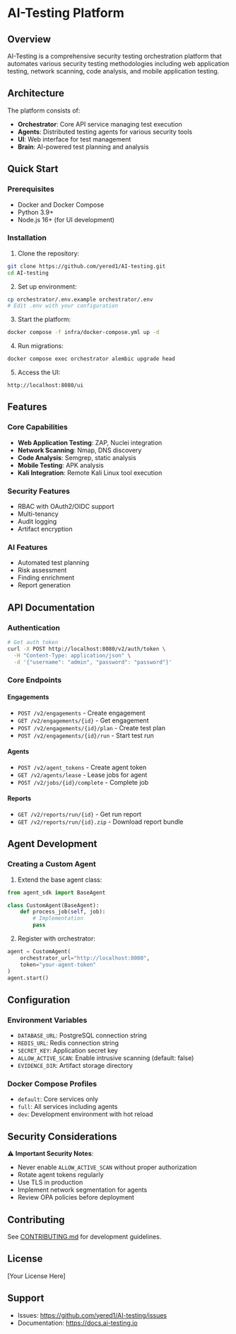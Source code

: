 # AI-Testing Platform

## Overview
AI-Testing is a comprehensive security testing orchestration platform that automates various security testing methodologies including web application testing, network scanning, code analysis, and mobile application testing.

## Architecture
The platform consists of:
- **Orchestrator**: Core API service managing test execution
- **Agents**: Distributed testing agents for various security tools
- **UI**: Web interface for test management
- **Brain**: AI-powered test planning and analysis

## Quick Start

### Prerequisites
- Docker and Docker Compose
- Python 3.9+
- Node.js 16+ (for UI development)

### Installation

1. Clone the repository:
```bash
git clone https://github.com/yered1/AI-testing.git
cd AI-testing
```

2. Set up environment:
```bash
cp orchestrator/.env.example orchestrator/.env
# Edit .env with your configuration
```

3. Start the platform:
```bash
docker compose -f infra/docker-compose.yml up -d
```

4. Run migrations:
```bash
docker compose exec orchestrator alembic upgrade head
```

5. Access the UI:
```
http://localhost:8080/ui
```

## Features

### Core Capabilities
- **Web Application Testing**: ZAP, Nuclei integration
- **Network Scanning**: Nmap, DNS discovery
- **Code Analysis**: Semgrep, static analysis
- **Mobile Testing**: APK analysis
- **Kali Integration**: Remote Kali Linux tool execution

### Security Features
- RBAC with OAuth2/OIDC support
- Multi-tenancy
- Audit logging
- Artifact encryption

### AI Features
- Automated test planning
- Risk assessment
- Finding enrichment
- Report generation

## API Documentation

### Authentication
```bash
# Get auth token
curl -X POST http://localhost:8080/v2/auth/token \
  -H "Content-Type: application/json" \
  -d '{"username": "admin", "password": "password"}'
```

### Core Endpoints

#### Engagements
- `POST /v2/engagements` - Create engagement
- `GET /v2/engagements/{id}` - Get engagement
- `POST /v2/engagements/{id}/plan` - Create test plan
- `POST /v2/engagements/{id}/run` - Start test run

#### Agents
- `POST /v2/agent_tokens` - Create agent token
- `GET /v2/agents/lease` - Lease jobs for agent
- `POST /v2/jobs/{id}/complete` - Complete job

#### Reports
- `GET /v2/reports/run/{id}` - Get run report
- `GET /v2/reports/run/{id}.zip` - Download report bundle

## Agent Development

### Creating a Custom Agent

1. Extend the base agent class:
```python
from agent_sdk import BaseAgent

class CustomAgent(BaseAgent):
    def process_job(self, job):
        # Implementation
        pass
```

2. Register with orchestrator:
```python
agent = CustomAgent(
    orchestrator_url="http://localhost:8080",
    token="your-agent-token"
)
agent.start()
```

## Configuration

### Environment Variables
- `DATABASE_URL`: PostgreSQL connection string
- `REDIS_URL`: Redis connection string
- `SECRET_KEY`: Application secret key
- `ALLOW_ACTIVE_SCAN`: Enable intrusive scanning (default: false)
- `EVIDENCE_DIR`: Artifact storage directory

### Docker Compose Profiles
- `default`: Core services only
- `full`: All services including agents
- `dev`: Development environment with hot reload

## Security Considerations

⚠️ **Important Security Notes**:
- Never enable `ALLOW_ACTIVE_SCAN` without proper authorization
- Rotate agent tokens regularly
- Use TLS in production
- Implement network segmentation for agents
- Review OPA policies before deployment

## Contributing
See [CONTRIBUTING.md](CONTRIBUTING.md) for development guidelines.

## License
[Your License Here]

## Support
- Issues: https://github.com/yered1/AI-testing/issues
- Documentation: https://docs.ai-testing.io
